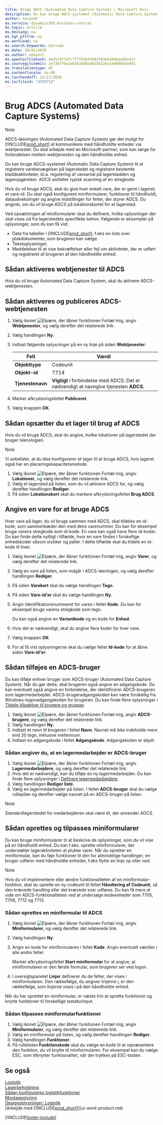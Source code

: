 ```yaml
---
title: Bruge ADCS (Automated Data Capture System) | Microsoft Docs
description: Du kan bruge ADCS-systemet (Automatic Data Capture System) til at registrere varebevægelser på lagerstedet og registrere bestemte kladdeaktiviteter, bl.a. regulering af vareantal på lagerkladden og lageropgørelser.
author: SorenGP
ms.service: dynamics365-business-central
ms.topic: article
ms.devlang: na
ms.tgt_pltfrm: na
ms.workload: na
ms.search.keywords: barcode
ms.date: 10/01/2020
ms.author: edupont
ms.openlocfilehash: 4d35c0774fc777fd5b45983f03e6204daed0a3af
ms.sourcegitcommit: 2e7307fbe1eb3b34d0ad9356226a19409054a402
ms.translationtype: HT
ms.contentlocale: da-DK
ms.lasthandoff: 12/17/2020
ms.locfileid: "4755713"
---
```

# <a name="use-automated-data-capture-systems-adcs"></a>Brug ADCS (Automated Data Capture Systems)

> [!NOTE]
> ADCS-løsningen (Automated Data Capture System) gør det muligt for [!INCLUDE[prod_short](includes/prod_short.md)] at kommunikere med håndholdte enheder via webtjenester. Du skal arbejde med en Microsoft-partner, som kan sørge for forbindelsen mellem webtjenesten og den håndholdte enhed. 

Du kan bruge ADCS-systemet (Automatic Data Capture System) til at registrere varebevægelser på lagerstedet og registrere bestemte kladdeaktiviteter, bl.a. regulering af vareantal på lagerkladden og lageropgørelser. ADCS omfatter typisk scanning af en stregkode.

Hvis du vil bruge ADCS, skal du give hver enkelt vare, der er gemt i lageret, et vare-id. Du skal også konfigurere miniformularer, funktioner til håndholdt, dataudvekslinger og angive indstillinger for felter, der styrer ADCS. Du angiver, om du vil bruge ADCS på lokationskortet for et lagersted.

Ved opsætningen af miniformularer skal du definere, hvilke oplysninger der skal vises ud fra lagerstedets specifikke behov. Følgende er eksempler på oplysninger, som du kan få vist:  

- Data fra tabeller i [!INCLUDE[prod_short](includes/prod_short.md)], f.eks en liste over plukdokumenter, som brugeren kan vælge.  
- Tekstoplysninger.  
- Meddelelser til at vise bekræftelser eller fejl om aktiviteter, der er udført og registreret af brugeren af den håndholdte enhed.

## <a name="to-enable-web-services-for-adcs"></a>Sådan aktiveres webtjenester til ADCS
Hvis du vil bruge Automated Data Capture System, skal du aktivere ADCS-webtjenesten.  

## <a name="to-enable-and-publish-the-adcs-web-service"></a>Sådan aktiveres og publiceres ADCS-webtjenesten  

1. Vælg ikonet ![Elpære, der åbner funktionen Fortæl mig](media/ui-search/search_small.png "Fortæl mig, hvad du vil foretage dig"), angiv **Webtjenester**, og vælg derefter det relaterede link.
2. Vælg handlingen **Ny**.  
3. Indtast følgende oplysninger på en ny linje på siden **Webtjenester**:  

    |Felt|Værdi|  
    |---------------------------------|-----------|  
    |**Objekttype**|Codeunit|  
    |**Objekt-id**|7714|  
    |**Tjenestenavn**|**Vigtigt** i forbindelse med ADCS: Det er nødvendigt at navngive tjenesten **ADCS**.|  

5. Marker afkrydsningsfeltet **Publiceret**.  
6. Vælg knappen **OK**.  

## <a name="to-set-up-a-warehouse-to-use-adcs"></a>Sådan opsætter du et lager til brug af ADCS  
Hvis du vil bruge ADCS, skal du angive, hvilke lokationer på lagerstedet der bruger teknologien.  

> [!NOTE]  
>  Vi anbefaler, at du ikke konfigurerer et lager til at bruge ADCS, hvis lageret også har en placeringskapacitetsmetode.

1.  Vælg ikonet ![Elpære, der åbner funktionen Fortæl mig](media/ui-search/search_small.png "Fortæl mig, hvad du vil foretage dig"), angiv **Lokationer**, og vælg derefter det relaterede link.
2.  Vælg et lagersted på listen, som du vil aktivere ADCS for, og vælg derefter handlingen **Rediger**.
3. På siden **Lokationskort** skal du markere afkrydsningsfeltet **Brug ADCS**.  

## <a name="to-specify-an-item-to-use-adcs"></a>Angive en vare for at bruge ADCS  
Hver vare på lager, du vil bruge sammen med ADCS, skal tildeles en id-kode, som sammenkæder den med dens varenummer. Du kan for eksempel bruge varens stregkode som id-kode. En vare kan også have flere id-koder. Du kan finde dette nyttigt i tilfælde, hvor en vare findes i forskellige enhedskoder såsom stykker og paller. I dette tilfælde skal du tildele en id-kode til hver.    

1.  Vælg ikonet ![Elpære, der åbner funktionen Fortæl mig](media/ui-search/search_small.png "Fortæl mig, hvad du vil foretage dig"), angiv **Varer**, og vælg derefter det relaterede link.  
2.  Vælg en vare på listen, som indgår i ADCS-løsningen, og vælg derefter handlingen **Rediger**.
3. På siden **Varekort** skal du vælge handlingen **Tegn**.
4. På siden **Vare-id'er** skal du vælge handlingen **Ny**.
5. Angiv identifikationsnummeret for varen i feltet **Kode**. Du kan for eksempel bruge varens stregkode som tegn.  

    Du kan også angive en **Variantkode** og en kode for **Enhed**.  

6. Hvis det er nødvendigt, skal du angive flere koder for hver vare.
7. Vælg knappen **OK**.  
8.  For at få vist oplysningerne skal du vælge feltet **Id-kode** for at åbne siden **Vare-id'er**.

## <a name="to-add-an-adcs-user"></a>Sådan tilføjes en ADCS-bruger  
Du kan tilføje enhver bruger som ADCS-bruger (Automated Data Capture System). Når du gør dette, skal brugeren også angive en adgangskode. Du kan eventuelt også angive en forbindelse, der identificerer ADCS-brugeren som lagermedarbejder. ADCS-brugeradgangskoden kan være forskellig fra Windows-logonadgangskoden for brugeren. Du kan finde flere oplysninger i [Tildele tilladelser til brugere og grupper](ui-define-granular-permissions.md).

1.  Vælg ikonet ![Elpære, der åbner funktionen Fortæl mig](media/ui-search/search_small.png "Fortæl mig, hvad du vil foretage dig"), angiv **ADCS-brugere**, og vælg derefter det relaterede link.  
2. Vælg handlingen **Ny**.  
3.  Indtast et navn til brugeren i feltet **Navn**. Navnet må ikke indeholde mere end 20 tegn, inklusive mellemrum.  
4.  Indtast en adgangskode i feltet **Adgangskode**. Adgangskoden er skjult.  

### <a name="to-specify-that-a-warehouse-employee-is-an-adcs-user"></a>Sådan angiver du, at en lagermedarbejder er ADCS-bruger  
1.  Vælg ikonet ![Elpære, der åbner funktionen Fortæl mig](media/ui-search/search_small.png "Fortæl mig, hvad du vil foretage dig"), angiv **Lagermedarbejdere**, og vælg derefter det relaterede link.  
2.  Hvis det er nødvendigt, kan du tilføje en ny lagermedarbejder. Du kan finde flere oplysninger i [Definere lagermedarbejdere](warehouse-how-to-set-up-warehouse-employees.md).  
3.  Vælg handlingen **Rediger liste**.  
4.  Vælg en lagermedarbejder på listen. I feltet **ADCS-bruger** skal du vælge rullepilen og derefter vælge navnet på en ADCS-bruger på listen.  

> [!NOTE]  
>  Standardlagerstedet for medarbejderen skal være ét, der anvender ADCS.

## <a name="to-create-and-customize-miniforms"></a>Sådan oprettes og tilpasses miniformularer
Du kan bruge miniformularer til at beskrive de oplysninger, som du vil vise på en håndholdt enhed. Du kan f.eks. oprette miniformularer, der understøtter lageraktiviteten at plukke varer. Når du opretter en miniformular, kan du føje funktioner til den for almindelige handlinger, en bruger udfører med håndholdte enheder, f.eks flytte en linje op eller ned.  

> [!NOTE] 
> Hvis du vil implementere eller ændre funktionaliteten af en miniformular-funktion, skal du oprette en ny codeunit til feltet **Håndtering af Codeunit**, så den krævede handling eller det krævede svar udføres. Du kan få mere at vide om ADCS-funktionaliteten ved at undersøge kodeenheder som 7705, 7706, 7712 og 7713.  

### <a name="to-create-a-miniform-for-adcs"></a>Sådan oprettes en miniformular til ADCS  
1.  Vælg ikonet ![Elpære, der åbner funktionen Fortæl mig](media/ui-search/search_small.png "Fortæl mig, hvad du vil foretage dig"), angiv **Miniformularer**, og vælg derefter det relaterede link.  
2. Vælg handlingen **Ny**.  
3.  Angiv en kode for miniformularen i feltet **Kode**. Angiv eventuelt værdier i alle andre felter.  

    Markér afkrydsningsfeltet **Start miniformular** for at angive, at miniformularen er den første formular, som brugeren ser ved logon.  

4.  I oversigtspanelet **Linjer** definerer du de felter, der vises i miniformularen. Den rækkefølge, du angiver linjerne i, er den rækkefølge, som linjerne vises i på den håndholdte enhed.  

Når du har oprettet en miniformular, er næste trin at oprette funktioner og knytte funktioner til forskellige tastaturinput.  

### <a name="to-customize-miniform-functions"></a>Sådan tilpasses miniformularfunktioner  
1.  Vælg ikonet ![Elpære, der åbner funktionen Fortæl mig](media/ui-search/search_small.png "Fortæl mig, hvad du vil foretage dig"), angiv **Miniformularer**, og vælg derefter det relaterede link.  
2.  Vælg en miniformular på listen, og vælg derefter handlingen **Rediger**.  
3.  Vælg handlingen **Funktioner**.  
4.  På rullelisten **Funktionskode** skal du vælge en kode til at repræsentere den funktion, du vil knytte til miniformularen. For eksempel kan du vælge ESC, som tilknytter funktionalitet, når der trykkes på ESC-tasten.  

## <a name="see-also"></a>Se også  
[Logistik](warehouse-manage-warehouse.md)  
[Lagerbeholdning](inventory-manage-inventory.md)  
[Sådan konfigureres logistikfunktioner](warehouse-setup-warehouse.md)     
[Montagestyring](assembly-assemble-items.md)    
[Designoplysninger: Logistik](design-details-warehouse-management.md)  
[Arbejde med [!INCLUDE[prod_short](includes/prod_short.md)]](ui-work-product.md)


[!INCLUDE[footer-include](includes/footer-banner.md)]